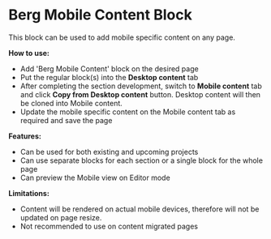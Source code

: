 # Berg Mobile Content Block

This block can be used to add mobile specific content on any page.

**How to use:**

* Add 'Berg Mobile Content' block on the desired page
* Put the regular block(s) into the **Desktop content** tab
* After completing the section development, switch to **Mobile content** tab and click  **Copy from Desktop content** button. Desktop content will then be cloned into Mobile content.
* Update the mobile specific content on the Mobile content tab as required and save the page

**Features:**

* Can be used for both existing and upcoming projects
* Can use separate blocks for each section or a single block for the whole page
* Can preview the Mobile view on Editor mode

**Limitations:**

* Content will be rendered on actual mobile devices, therefore will not be updated on page resize.
* Not recommended to use on content migrated pages
